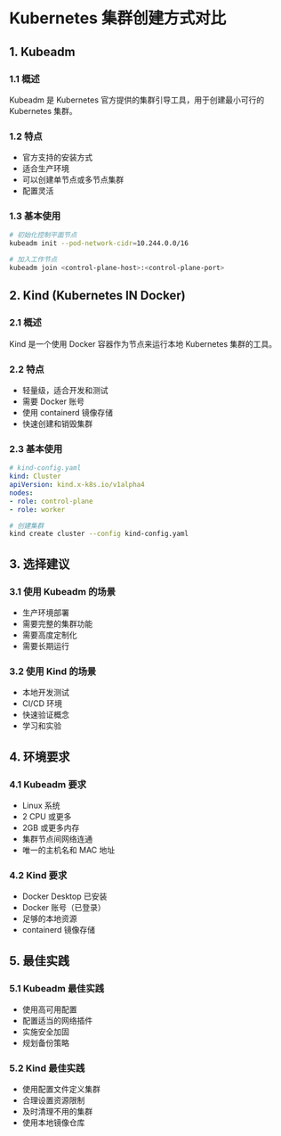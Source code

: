 # Kubernetes 集群创建方式对比

## 1. Kubeadm

### 1.1 概述
Kubeadm 是 Kubernetes 官方提供的集群引导工具，用于创建最小可行的 Kubernetes 集群。

### 1.2 特点
- 官方支持的安装方式
- 适合生产环境
- 可以创建单节点或多节点集群
- 配置灵活

### 1.3 基本使用
```bash
# 初始化控制平面节点
kubeadm init --pod-network-cidr=10.244.0.0/16

# 加入工作节点
kubeadm join <control-plane-host>:<control-plane-port>
```

## 2. Kind (Kubernetes IN Docker)

### 2.1 概述
Kind 是一个使用 Docker 容器作为节点来运行本地 Kubernetes 集群的工具。

### 2.2 特点
- 轻量级，适合开发和测试
- 需要 Docker 账号
- 使用 containerd 镜像存储
- 快速创建和销毁集群

### 2.3 基本使用
```yaml
# kind-config.yaml
kind: Cluster
apiVersion: kind.x-k8s.io/v1alpha4
nodes:
- role: control-plane
- role: worker
```

```bash
# 创建集群
kind create cluster --config kind-config.yaml
```

## 3. 选择建议

### 3.1 使用 Kubeadm 的场景
- 生产环境部署
- 需要完整的集群功能
- 需要高度定制化
- 需要长期运行

### 3.2 使用 Kind 的场景
- 本地开发测试
- CI/CD 环境
- 快速验证概念
- 学习和实验

## 4. 环境要求

### 4.1 Kubeadm 要求
- Linux 系统
- 2 CPU 或更多
- 2GB 或更多内存
- 集群节点间网络连通
- 唯一的主机名和 MAC 地址

### 4.2 Kind 要求
- Docker Desktop 已安装
- Docker 账号（已登录）
- 足够的本地资源
- containerd 镜像存储

## 5. 最佳实践

### 5.1 Kubeadm 最佳实践
- 使用高可用配置
- 配置适当的网络插件
- 实施安全加固
- 规划备份策略

### 5.2 Kind 最佳实践
- 使用配置文件定义集群
- 合理设置资源限制
- 及时清理不用的集群
- 使用本地镜像仓库 